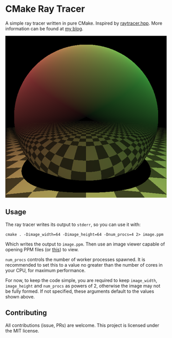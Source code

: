 # CMake Ray Tracer

A simple ray tracer written in pure CMake. Inspired by [raytracer.hpp](https://github.com/tcbrindle/raytracer.hpp). More information can be found at [my blog](https://64.github.io/cmake-raytracer).

![image](render.png)

## Usage

The ray tracer writes its output to `stderr`, so you can use it with:

```
cmake . -Dimage_width=64 -Dimage_height=64 -Dnum_procs=4 2> image.ppm
```

Which writes the output to `image.ppm`. Then use an image viewer capable of opening PPM files (or [this](http://www.cs.rhodes.edu/welshc/COMP141_F16/ppmReader.html)) to view.

`num_procs` controls the number of worker processes spawned. It is recommended to set this to a value no greater than the number of cores in your CPU, for maximum performance.

For now, to keep the code simple, you are required to keep `image_width`, `image_height` and `num_procs` as powers of 2, otherwise the image may not be fully formed. If not specified, these arguments default to the values shown above.

## Contributing

All contributions (issue, PRs) are welcome. This project is licensed under the MIT license.
